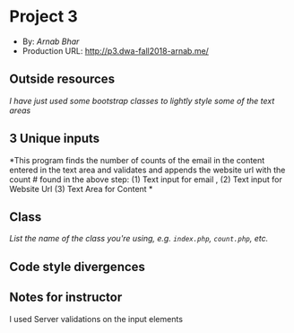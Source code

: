 # Project 3
+ By: *Arnab Bhar*
+ Production URL: <http://p3.dwa-fall2018-arnab.me/>

## Outside resources
*I have just used some bootstrap classes to lightly style some of the text areas*

## 3 Unique inputs
*This program finds the number of counts of the email in the content entered in the text area and validates and appends the website url with the count # found in the above step: (1) Text input for email , (2) Text input for Website Url  (3) Text Area for Content *

## Class
*List the name of the class you're using, e.g. `index.php`, `count.php`, etc.*

## Code style divergences


## Notes for instructor
I used Server validations on the input elements 
